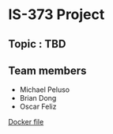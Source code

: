 # IS-373 Project

## Topic : TBD

## Team members
- Michael Peluso
- Brian Dong
- Oscar Feliz

[Docker file](https://github.com/michaelpeluso/IS-373/blob/main/docker.md)
